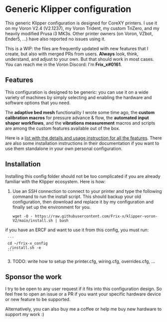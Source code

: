 # Generic Klipper configuration

This generic Klipper configuration is designed for CoreXY printers. I use it on my Voron V2.4 (V2.1237), my Voron Trident, my custom TriZero, and my heavily modified Prusa i3 MK3s. Other printer owners (on Voron, VZbot, Ender5, ...) have also reported no issues using it.

This is a WIP: the files are frequently updated with new features that I create, but also with merged PRs from users. **Always** look, think, understand, and adjust to your own. But that should work in most cases. You can reach me in the Voron Discord: I'm **Frix_x#0161**.


## Features

This configuration is designed to be generic: you can use it on a wide variety of machines by simply selecting and enabling the hardware and software options that you need.

The **adaptive bed mesh** functionality I wrote some time ago, the **custom calibration macros** for pressure advance & flow, the **automated input shaper workflows**, and the **vibrations measurement** macros and scripts are among the custom features available out of the box.

Here is a [list with the details and usage instruction for all the features](./docs/features.md). There are also some installation instructions in their documentation if you want to use them standalone in your own personal configuration.


## Installation

Installing this config folder should not be too complicated if you are already familiar with the Klipper ecosystem. Here is how:
  1. Use an SSH connection to connect to your printer and type the following command to run the install script. This should backup your old configuration, then download and replace it by my configuration and finally set up the environment for you.

     ```
     wget -O - https://raw.githubusercontent.com/Frix-x/klipper-voron-V2/main/install.sh | bash
     ```

  if you have an ERCF and want to use it from this config, you must run:

     ```
     cd ~/frix-x_config
     ./install.sh -e
     ```

  3. TODO: write how to setup the printer.cfg, wiring.cfg, overrides.cfg, ...


## Sponsor the work

I try to be open to any user request if it fits into this configuration design. So feel free to open an issue or a PR if you want your specific hardware device or new feature to be supported.

Alternatively, you can also buy me a coffee or help me buy new hardware to support my work :)